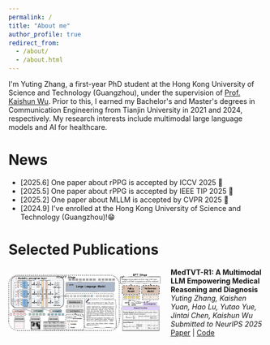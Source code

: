 ```yaml
---
permalink: /
title: "About me"
author_profile: true
redirect_from: 
  - /about/
  - /about.html
---
```


I'm Yuting Zhang, a first-year PhD student at the Hong Kong University of Science and Technology (Guangzhou), under the supervision of [Prof. Kaishun Wu](https://scholar.google.com/citations?user=Vt-q3E4AAAAJ&hl=zh-CN). Prior to this, I earned my Bachelor's and Master's degrees in Communication Engineering from Tianjin University in 2021 and 2024, respectively. My research interests include multimodal large language models and AI for healthcare. 

News
======
- [2025.6] One paper about rPPG is accepted by ICCV 2025 🎉
- [2025.5] One paper about rPPG is accepted by IEEE TIP 2025 🎊
- [2025.2] One paper about MLLM is accepted by CVPR 2025 🥹
- [2024.9] I've enrolled at the Hong Kong University of Science and Technology (Guangzhou)!😁


Selected Publications
======

<div style="display: flex; align-items: center;">
    <img src="../images/MedTVT-R1.png" alt="Paper Image" style="width: 300px; margin-right: 20px;">
    <div>
        <strong>MedTVT-R1: A Multimodal LLM Empowering Medical Reasoning and Diagnosis</strong><br>
        <em>Yuting Zhang, Kaishen Yuan, Hao Lu, Yutao Yue, Jintai Chen, Kaishun Wu</em><br>
        <em>Submitted to NeurIPS 2025</em><br>
        <a href="https://arxiv.org/pdf/2506.18512">Paper</a> | <a href="https://github.com/keke-nice/MedTVT-R1">Code</a>
    </div>
</div>
